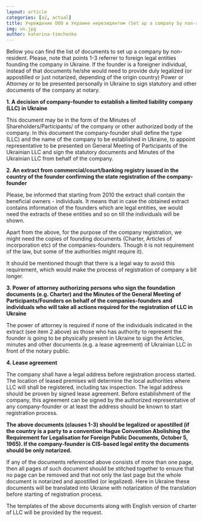 ```yaml
---
layout: article
categories: [a2, actual]
title: Учреждение ООО в Украине нерезидентом (Set up a company by non-resident)
img: un.jpg
author: katerina-timchenko
---
```


Bellow you can find the list of documents to set up a company by non-resident. Please, note that points 1-3 referrer to 
foreign legal entities founding the company in Ukraine. If the founder is a foreigner individual, instead of that documents
he/she would need to provide duly legalized (or appostilled or just notarized, depending of the origin country) Power or 
Attorney or to be presented personally in Ukraine to sign statutory and other documents of the company at notary.

**1. A decision of company-founder to establish a limited liability company (LLC) in Ukraine**

This document may be in the form of the Minutes of Shareholders/Participants/ of the company or other authorized body of the
company. In this document the company-founder shall define the type (LLC) and the name of the company to be established in 
Ukraine, to appoint representative to be presented on General Meeting of Participants of the Ukrainian LLC and sign the 
statutory documents and Minutes of the Ukrainian LLC from behalf of the company.

**2. An extract from commercial/court/banking registry issued in the country of the founder confirming the state registration 
of the company-founder**

Please, be informed that starting from 2010 the extract shall contain the beneficial owners - individuals. It means that in 
case the obtained extract contains information of the founders which are legal entities, we would need the extracts of these
entities and so on till the individuals will be shown.

Apart from the above, for the purpose of the company registration, we might need the copies of founding documents 
(Charter, Articles of incorporation etc) of the companies-founders. Though it is not requirement of the law, but some of the
authorities might require it).

It should be mentioned though that there is a legal way to avoid this requirement, which would make the process of 
registration of company a bit longer.

**3. Power of attorney authorizing persons who sign the foundation documents (e.g. Charter) and the Minutes of the General 
Meeting of Participants/Founders on behalf of the companies-founders and individuals who will take all actions required for
the registration of LLC in Ukraine**

The power of attorney is required if none of the individuals indicated in the extract (see item 2 above) as those who has 
authority to represent the founder is going to be physically present in Ukraine to sign the Articles, minutes and other 
documents (e.g. a lease agreement) of Ukrainian LLC in front of the notary public.

**4. Lease agreement**

The company shall have a legal address before registration process started. The location of leased premises will determine 
the local authorities where LLC will shall be registered, including tax inspection. The legal address should be proven by
signed lease agreement. Before establishment of the company, this agreement can be signed by the authorized representative 
of any company-founder or at least the address should be known to start registration process.

**The above documents (clauses 1-3) should be legalized or apostilled (if the country is a party to a convention Hague 
Convention Abolishing the Requirement for Legalisation for Foreign Public Documents, October 5, 1965). If the company-founder
is CIS-based legal entity the documents should be only notarized.**

If any of the documents referenced above consists of more than one page, then all pages of such document should be stitched
together to ensure that no page can be removed and that not only the last page but the whole document is notarized and
apostilled (or legalized). Here in Ukraine these documents will be translated into Ukraine with notarization of the 
translation before starting of registration process.

The templates of the above documents along with English version of charter of LLC will be provided by the request. 
